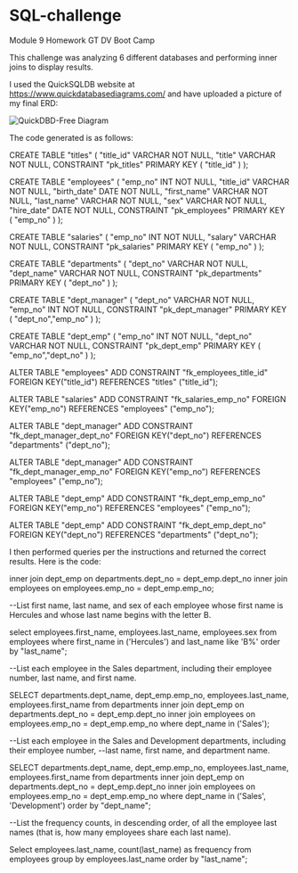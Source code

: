 # SQL-challenge
Module 9 Homework GT DV Boot Camp

This challenge was analyzing 6 different databases and performing inner joins to display results.

I used the QuickSQLDB website at https://www.quickdatabasediagrams.com/ and have uploaded a picture of my final ERD:

![QuickDBD-Free Diagram](https://user-images.githubusercontent.com/112498067/204038516-2b8caa28-9613-4700-bcf6-d632a51300da.png)

The code generated is as follows:

CREATE TABLE "titles" (
    "title_id" VARCHAR   NOT NULL,
    "title" VARCHAR   NOT NULL,
    CONSTRAINT "pk_titles" PRIMARY KEY (
        "title_id"
     )
);

CREATE TABLE "employees" (
    "emp_no" INT   NOT NULL,
    "title_id" VARCHAR   NOT NULL,
    "birth_date" DATE   NOT NULL,
    "first_name" VARCHAR   NOT NULL,
    "last_name" VARCHAR   NOT NULL,
    "sex" VARCHAR   NOT NULL,
    "hire_date" DATE   NOT NULL,
    CONSTRAINT "pk_employees" PRIMARY KEY (
        "emp_no"
     )
);

CREATE TABLE "salaries" (
    "emp_no" INT   NOT NULL,
    "salary" VARCHAR   NOT NULL,
    CONSTRAINT "pk_salaries" PRIMARY KEY (
        "emp_no"
     )
);

CREATE TABLE "departments" (
    "dept_no" VARCHAR   NOT NULL,
    "dept_name" VARCHAR   NOT NULL,
    CONSTRAINT "pk_departments" PRIMARY KEY (
        "dept_no"
     )
);

CREATE TABLE "dept_manager" (
    "dept_no" VARCHAR   NOT NULL,
    "emp_no" INT   NOT NULL,
    CONSTRAINT "pk_dept_manager" PRIMARY KEY (
        "dept_no","emp_no"
     )
);

CREATE TABLE "dept_emp" (
    "emp_no" INT   NOT NULL,
    "dept_no" VARCHAR   NOT NULL,
    CONSTRAINT "pk_dept_emp" PRIMARY KEY (
        "emp_no","dept_no"
     )
);

ALTER TABLE "employees" ADD CONSTRAINT "fk_employees_title_id" FOREIGN KEY("title_id")
REFERENCES "titles" ("title_id");

ALTER TABLE "salaries" ADD CONSTRAINT "fk_salaries_emp_no" FOREIGN KEY("emp_no")
REFERENCES "employees" ("emp_no");

ALTER TABLE "dept_manager" ADD CONSTRAINT "fk_dept_manager_dept_no" FOREIGN KEY("dept_no")
REFERENCES "departments" ("dept_no");

ALTER TABLE "dept_manager" ADD CONSTRAINT "fk_dept_manager_emp_no" FOREIGN KEY("emp_no")
REFERENCES "employees" ("emp_no");

ALTER TABLE "dept_emp" ADD CONSTRAINT "fk_dept_emp_emp_no" FOREIGN KEY("emp_no")
REFERENCES "employees" ("emp_no");

ALTER TABLE "dept_emp" ADD CONSTRAINT "fk_dept_emp_dept_no" FOREIGN KEY("dept_no")
REFERENCES "departments" ("dept_no");

I then performed queries per the instructions and returned the correct results. Here is the code:

inner join dept_emp on
departments.dept_no = dept_emp.dept_no
inner join employees on
employees.emp_no = dept_emp.emp_no;

--List first name, last name, and sex of each employee whose first name is Hercules and whose last name begins with the letter B.

select employees.first_name, employees.last_name, employees.sex
from employees
where first_name in ('Hercules') and last_name like 'B%'
order by "last_name";

--List each employee in the Sales department, including their employee number, last name, and first name.

SELECT departments.dept_name, dept_emp.emp_no, employees.last_name, employees.first_name
from departments
inner join dept_emp on
departments.dept_no = dept_emp.dept_no
inner join employees on
employees.emp_no = dept_emp.emp_no
where dept_name in ('Sales');

--List each employee in the Sales and Development departments, including their employee number, 
--last name, first name, and department name.

SELECT departments.dept_name, dept_emp.emp_no, employees.last_name, employees.first_name
from departments
inner join dept_emp on
departments.dept_no = dept_emp.dept_no
inner join employees on
employees.emp_no = dept_emp.emp_no
where dept_name in ('Sales', 'Development')
order by "dept_name";

--List the frequency counts, in descending order, of all the employee last names (that is, how many employees share each last name).

Select employees.last_name, count(last_name) as frequency
from employees
group by employees.last_name
order by "last_name";
